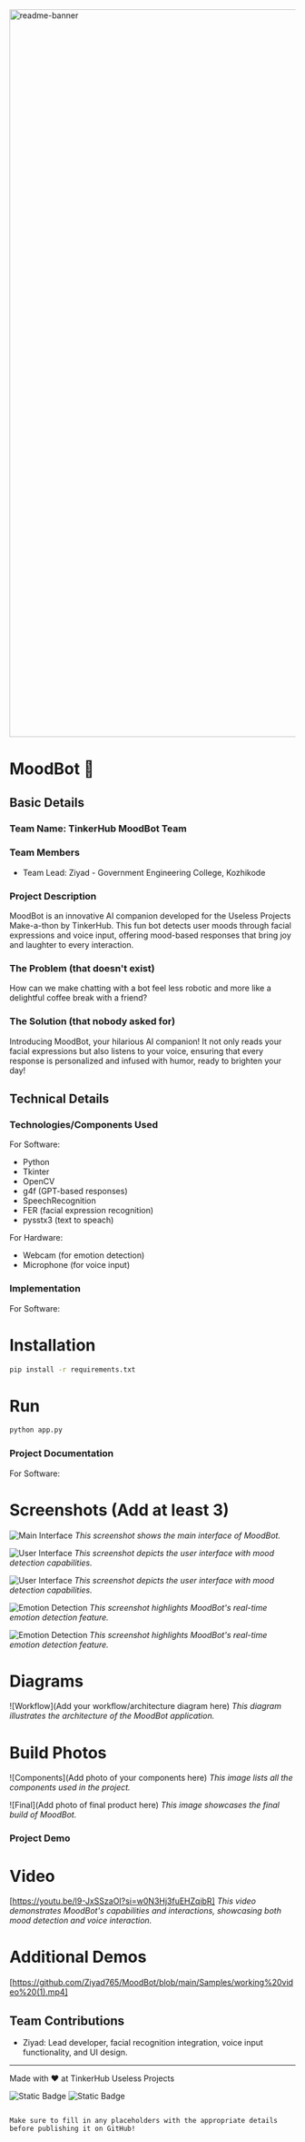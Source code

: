 <img width="1280" alt="readme-banner" src="https://github.com/user-attachments/assets/35332e92-44cb-425b-9dff-27bcf1023c6c">

# MoodBot 🎯

## Basic Details
### Team Name: TinkerHub MoodBot Team

### Team Members
- Team Lead: Ziyad - Government Engineering College, Kozhikode

### Project Description
MoodBot is an innovative AI companion developed for the Useless Projects Make-a-thon by TinkerHub. This fun bot detects user moods through facial expressions and voice input, offering  mood-based responses that bring joy and laughter to every interaction.

### The Problem (that doesn't exist)
How can we make chatting with a bot feel less robotic and more like a delightful coffee break with a friend?

### The Solution (that nobody asked for)
Introducing MoodBot, your hilarious AI companion! It not only reads your facial expressions but also listens to your voice, ensuring that every response is personalized and infused with humor, ready to brighten your day!

## Technical Details
### Technologies/Components Used
For Software:
- Python
- Tkinter
- OpenCV
- g4f (GPT-based responses)
- SpeechRecognition
- FER (facial expression recognition)
- pysstx3 (text to speach)

For Hardware:
- Webcam (for emotion detection)
- Microphone (for voice input)

### Implementation
For Software:
# Installation
```bash
pip install -r requirements.txt
```

# Run
```bash
python app.py
```

### Project Documentation
For Software:

# Screenshots (Add at least 3)
![Main Interface](https://github.com/Ziyad765/MoodBot/blob/main/Samples/UI%201.png)
*This screenshot shows the main interface of MoodBot.*

![User Interface](https://github.com/Ziyad765/MoodBot/blob/main/Samples/Interface.png)
*This screenshot depicts the user interface with mood detection capabilities.*

![User Interface](https://github.com/Ziyad765/MoodBot/blob/main/Samples/UI%202.png)
*This screenshot depicts the user interface with mood detection capabilities.*

![Emotion Detection](https://github.com/Ziyad765/MoodBot/blob/main/Samples/face%20detection%201.png)
*This screenshot highlights MoodBot's real-time emotion detection feature.*

![Emotion Detection](https://github.com/Ziyad765/MoodBot/blob/main/Samples/face%20detection%202.png)
*This screenshot highlights MoodBot's real-time emotion detection feature.*

# Diagrams
![Workflow](Add your workflow/architecture diagram here)
*This diagram illustrates the architecture of the MoodBot application.*



# Build Photos
![Components](Add photo of your components here)
*This image lists all the components used in the project.*

![Final](Add photo of final product here)
*This image showcases the final build of MoodBot.*

### Project Demo
# Video
[https://youtu.be/l9-JxSSzaOI?si=w0N3Hj3fuEHZqibR]
*This video demonstrates MoodBot's capabilities and interactions, showcasing both mood detection and voice interaction.*

# Additional Demos
[https://github.com/Ziyad765/MoodBot/blob/main/Samples/working%20video%20(1).mp4]

## Team Contributions
- Ziyad: Lead developer, facial recognition integration, voice input functionality, and UI design.

---
Made with ❤️ at TinkerHub Useless Projects 

![Static Badge](https://img.shields.io/badge/TinkerHub-24?color=%23000000&link=https%3A%2F%2Fwww.tinkerhub.org%2F)
![Static Badge](https://img.shields.io/badge/UselessProject--24-24?link=https%3A%2F%2Fwww.tinkerhub.org%2Fevents%2FQ2Q1TQKX6Q%2FUseless%2520Projects)
```

Make sure to fill in any placeholders with the appropriate details before publishing it on GitHub!
